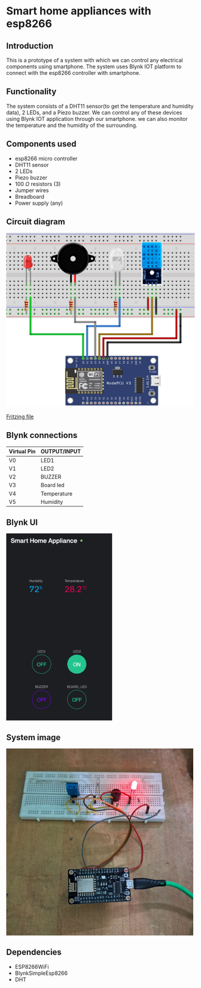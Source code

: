 # Smart home appliances with esp8266

## Introduction

This is a prototype of a system with which we can control any electrical components using smartphone.
The system uses Blynk IOT platform to connect with the esp8266 controller with smartphone.

## Functionality

The system consists of a DHT11 sensor(to get the temperature and humidity data), 2 LEDs, and a Piezo buzzer. We can control any of these devices using Blynk IOT application through our smartphone. we can also monitor the temperature and the humidity of the surrounding.

## Components used

- esp8266 micro controller
- DHT11 sensor
- 2 LEDs 
- Piezo buzzer
- 100 $\Omega$ resistors (3)
- Jumper wires
- Breadboard
- Power supply (any)

## Circuit diagram

<img src="./resources/circuit_diagram.png">

[Fritzing file](./resources/circuit.fzz)

## Blynk connections

| Virtual Pin | OUTPUT/INPUT |
| ----------- | ------------ |
| V0          | LED1         |
| V1          | LED2         |
| V2          | BUZZER       |
| V3          | Board led    |
| V4          | Temperature  |
| V5          | Humidity     |


## Blynk UI

<img src="./resources/blynkUI.jpg" height=500>

## System image

<img src="./resources/system.jpg" height=500>

## Dependencies

- ESP8266WiFi
- BlynkSimpleEsp8266
- DHT
